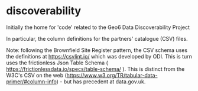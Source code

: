 # discoverability
Initially the home for 'code' related to the Geo6 Data Discoverability Project

In particular, the column definitions for the partners' catalogue (CSV) files.

Note: following the Brownfield Site Register pattern, the CSV schema uses the definitions at https://csvlint.io/ which was developed by ODI.  This is turn uses the frictionless Json Table Schema ( https://frictionlessdata.io/specs/table-schema/ ). This is distinct from the W3C's CSV on the web (https://www.w3.org/TR/tabular-data-primer/#column-info) - but has precedent at data.gov.uk.

